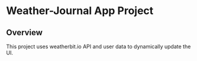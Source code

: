 # Weather-Journal App Project

## Overview
This project uses weatherbit.io API and user data to dynamically update the UI. 

